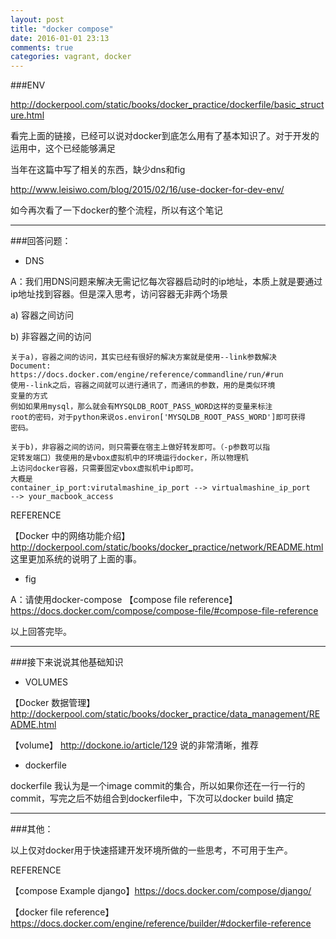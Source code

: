 ```yaml
---
layout: post
title: "docker compose"
date: 2016-01-01 23:13
comments: true
categories: vagrant, docker
---
```


###ENV

http://dockerpool.com/static/books/docker_practice/dockerfile/basic_structure.html

看完上面的链接，已经可以说对docker到底怎么用有了基本知识了。对于开发的运用中，这个已经能够满足

当年在这篇中写了相关的东西，缺少dns和fig

http://www.leisiwo.com/blog/2015/02/16/use-docker-for-dev-env/

如今再次看了一下docker的整个流程，所以有这个笔记

---

###回答问题：

* DNS

A：我们用DNS问题来解决无需记忆每次容器启动时的ip地址，本质上就是要通过
ip地址找到容器。但是深入思考，访问容器无非两个场景

a) 容器之间访问

b) 非容器之间的访问

```
关于a)，容器之间的访问，其实已经有很好的解决方案就是使用--link参数解决
Document: https://docs.docker.com/engine/reference/commandline/run/#run
使用--link之后，容器之间就可以进行通讯了，而通讯的参数，用的是类似环境
变量的方式
例如如果用mysql，那么就会有MYSQLDB_ROOT_PASS_WORD这样的变量来标注
root的密码，对于python来说os.environ['MYSQLDB_ROOT_PASS_WORD']即可获得
密码。
```

```
关于b)，非容器之间的访问，则只需要在宿主上做好转发即可。（-p参数可以指
定转发端口）我使用的是vbox虚拟机中的环境运行docker，所以物理机
上访问docker容器，只需要固定vbox虚拟机中ip即可。
大概是
container_ip_port:virutalmashine_ip_port --> virtualmashine_ip_port
--> your_macbook_access
```
REFERENCE

【Docker 中的网络功能介绍】http://dockerpool.com/static/books/docker_practice/network/README.html
这里更加系统的说明了上面的事。

* fig

A：请使用docker-compose
【compose file reference】https://docs.docker.com/compose/compose-file/#compose-file-reference

以上回答完毕。

---

###接下来说说其他基础知识

* VOLUMES

【Docker 数据管理】http://dockerpool.com/static/books/docker_practice/data_management/README.html

【volume】 http://dockone.io/article/129 说的非常清晰，推荐

* dockerfile

dockerfile 我认为是一个image commit的集合，所以如果你还在一行一行的
commit，写完之后不妨组合到dockerfile中，下次可以docker build 搞定

---

###其他：

以上仅对docker用于快速搭建开发环境所做的一些思考，不可用于生产。

REFERENCE

【compose Example django】https://docs.docker.com/compose/django/

【docker file reference】https://docs.docker.com/engine/reference/builder/#dockerfile-reference
